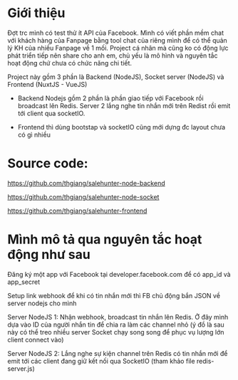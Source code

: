 # Giới thiệu
Đợt trc mình có test thử ít API của Facebook. Mình có viết phần mềm chat với khách hàng của Fanpage bằng tool chat của riêng mình để có thể quản lý KH của nhiều Fanpage về 1 mối.
Project cá nhân mà cũng ko có động lực phát triển tiếp nên share cho anh em, chủ yếu là mô hình và nguyên tắc hoạt động chứ chưa có chức năng chi tiết.

Project này gồm 3 phần là Backend (NodeJS), Socket server (NodeJS) và Frontend (NuxtJS - VueJS)

- Backend Nodejs gồm 2 phần là phần giao tiếp với Facebook rồi broadcast lên Redis. Server 2 lắng nghe tin nhắn mới trên Redist rồi emit tới client qua socketIO.

 - Frontend thì dùng bootstap và socketIO cũng mới dựng đc layout chưa có gì nhiều

# Source code:
https://github.com/thgiang/salehunter-node-backend

https://github.com/thgiang/salehunter-node-socket

https://github.com/thgiang/salehunter-frontend

# Mình mô tả qua nguyên tắc hoạt động như sau

Đăng ký một app với Facebook tại developer.facebook.com để có app_id và app_secret

Setup link webhook để khi có tin nhắn mới thì FB chủ động bắn JSON về server nodejs cho mình

Server NodeJS 1: Nhận webhook, broadcast tin nhắn lên Redis. Ở đây mình dựa vào ID của người nhắn tin để chia ra làm các channel nhỏ (ý đồ là sau này có thể treo nhiều server Socket chạy song song để phục vụ lượng lớn client connect vào)

Server NodeJS 2: Lắng nghe sự kiện channel trên Redis có tin nhắn mới để emit tới các client đang giữ kết nối qua SocketIO (tham khảo file redis-server.js)

